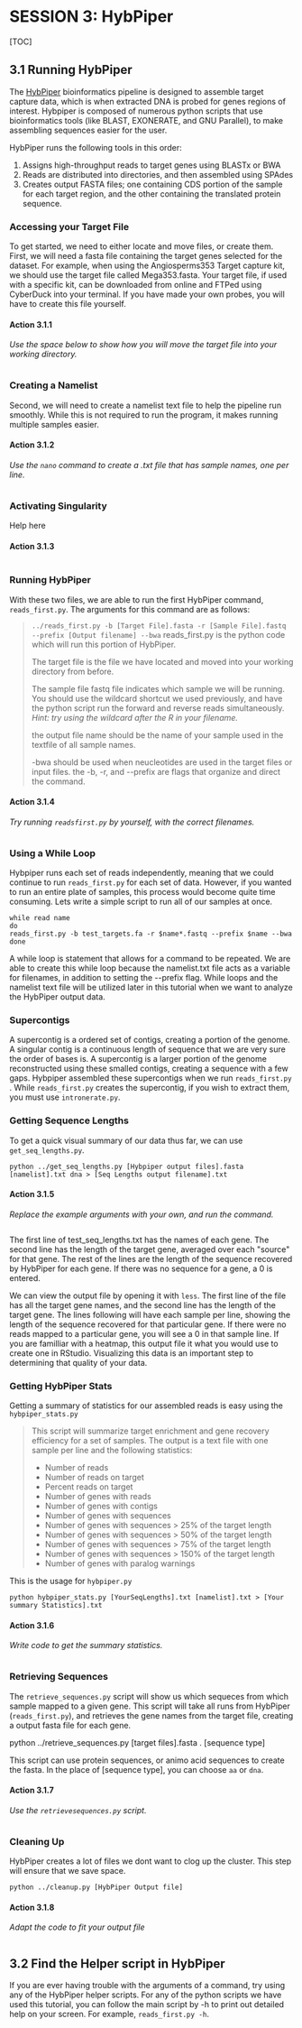 # SESSION 3: HybPiper
[TOC]

## 3.1 Running HybPiper
The [HybPiper](https://github.com/mossmatters/HybPiper/blob/master/README.md) bioinformatics pipeline is designed to assemble target capture data, which is when extracted DNA is probed for genes regions of interest. Hybpiper is composed of numerous python scripts that use bioinformatics tools (like BLAST, EXONERATE, and GNU Parallel), to make assembling sequences easier for the user.

HybPiper runs the following tools in this order:
1. Assigns high-throughput reads to target genes using BLASTx or BWA
2. Reads are distributed into directories, and then assembled using SPAdes
3. Creates output FASTA files; one containing CDS portion of the sample for each target region, and the other containing the translated protein sequence.

### Accessing your Target File

To get started, we need to either locate and move files, or create them. First, we will need a fasta file containing the target genes selected for the dataset. For example, when using the Angiosperms353 Target capture kit, we should use the target file called Mega353.fasta. Your target file, if used with a specific kit, can be downloaded from online and FTPed using CyberDuck into your terminal. If you have made your own probes, you will have to create this file yourself.
#### Action 3.1.1
 *Use the space below to show how you will move the target file into your working directory.*
```

```

### Creating a Namelist

Second, we will need to create a namelist text file to help the pipeline run smoothly. While this is not required to run the program, it makes running multiple samples easier.

#### Action 3.1.2
*Use the `nano` command to create a .txt file that has sample names, one per line.*
```

```

### Activating Singularity

Help here

#### Action 3.1.3
```

```

### Running HybPiper

With these two files, we are able to run the first HybPiper command, `reads_first.py`. The arguments for this command are as follows:

> `../reads_first.py -b [Target File].fasta -r [Sample File].fastq --prefix [Output filename] --bwa`
> reads_first.py is the python code which will run this portion of HybPiper.
> 
> The target file is the file we have located and moved into your working directory from before.
> 
> The sample file fastq file indicates which sample we will be running. You should use the wildcard shortcut we used previously, and have the python script run the forward and reverse reads simultaneously. *Hint: try using the wildcard after the R in your filename.*
> 
> the output file name should be the name of your sample used in the textfile of all sample names.
> 
> -bwa should be used when neucleotides are used in the target files or input files.
> the -b, -r, and --prefix are flags that organize and direct the command.

#### Action 3.1.4
*Try running `readsfirst.py` by yourself, with the correct filenames.*
```

```

### Using a While Loop

Hybpiper runs each set of reads independently, meaning that we could continue to run `reads_first.py` for each set of data. However, if you wanted to run an entire plate of samples, this process would become quite time consuming. Lets write a simple script to run all of our samples at once.

```bash=
while read name 
do 
reads_first.py -b test_targets.fa -r $name*.fastq --prefix $name --bwa
done
```


A while loop is statement that allows for a command to be repeated. We are able to create this while loop because the namelist.txt file acts as a variable for filenames, in addition to setting the  --prefix flag. While loops and the namelist text file will be utilized later in this tutorial when we want to analyze the HybPiper output data.

### Supercontigs
A supercontig is a ordered set of contigs, creating a portion of the genome. A singular contig is a continuous length of sequence that we are very sure the order of bases is. A supercontig is a larger portion of the genome reconstructed using these smalled contigs, creating a sequence with a few gaps. Hybpiper assembled these supercontigs when we run `reads_first.py` . While `reads_first.py` creates the supercontig, if you wish to extract them, you must use `intronerate.py`. 

### Getting Sequence Lengths

To get a quick visual summary of our data thus far, we can use `get_seq_lengths.py`.

`python ../get_seq_lengths.py [Hybpiper output files].fasta [namelist].txt dna > [Seq Lengths output filename].txt`

#### Action 3.1.5
*Replace the example arguments with your own, and run the command.*
```

```
The first line of test_seq_lengths.txt has the names of each gene. The second line has the length of the target gene, averaged over each "source" for that gene. The rest of the lines are the length of the sequence recovered by HybPiper for each gene. If there was no sequence for a gene, a 0 is entered.

We can view the output file by opening it with `less`. The first line of the file has all the target gene names, and the second line has the length of the target gene. The lines following will have each sample per line, showing the length of the sequence recovered for that particular gene. If there were no reads mapped to a particular gene, you will see a 0 in that sample line. If you are familliar with a heatmap, this output file it what you would use to create one in RStudio. Visualizing this data is an important step to determining that quality of your data.

### Getting HybPiper Stats

Getting a summary of statistics for our assembled reads is easy using the `hybpiper_stats.py` 

> This script will summarize target enrichment and gene recovery efficiency for a set of samples. The output is a text file with one sample per line and the following statistics:
> 
> * Number of reads
> * Number of reads on target
> * Percent reads on target
> * Number of genes with reads
> * Number of genes with contigs
> * Number of genes with sequences
> * Number of genes with sequences > 25% of the target length
> * Number of genes with sequences > 50% of the target length
> * Number of genes with sequences > 75% of the target length
> * Number of genes with sequences > 150% of the target length
> * Number of genes with paralog warnings

This is the usage for `hybpiper.py`

`python hybpiper_stats.py [YourSeqLengths].txt [namelist].txt > [Your summary Statistics].txt`

#### Action 3.1.6
*Write code to get the summary statistics.*
```

```

### Retrieving Sequences

The `retrieve_sequences.py` script will show us which sequeces from which sample mapped to a given gene. This script will take all runs from HybPiper (`reads_first.py`), and retrieves the gene names from the target file, creating a output fasta file for each gene.

python ../retrieve_sequences.py [target files].fasta . [sequence type]

This script can use protein sequences, or animo acid sequences to create the fasta. In the place of [sequence type], you can choose `aa` or `dna`.

#### Action 3.1.7
*Use the `retrievesequences.py` script.*
```

```
### Cleaning Up

HybPiper creates a lot of files we dont want to clog up the cluster. This step will ensure that we save space. 

`python ../cleanup.py [HybPiper Output file]`

#### Action 3.1.8
*Adapt the code to fit your output file*
```

```
## 3.2 Find the Helper script in HybPiper

If you are ever having trouble with the arguments of a command, try using any of the HybPiper helper scripts. For any of the python scripts we have used  this tutorial, you can follow the main script by -h to print out detailed help on your screen. For example, `reads_first.py -h`.







